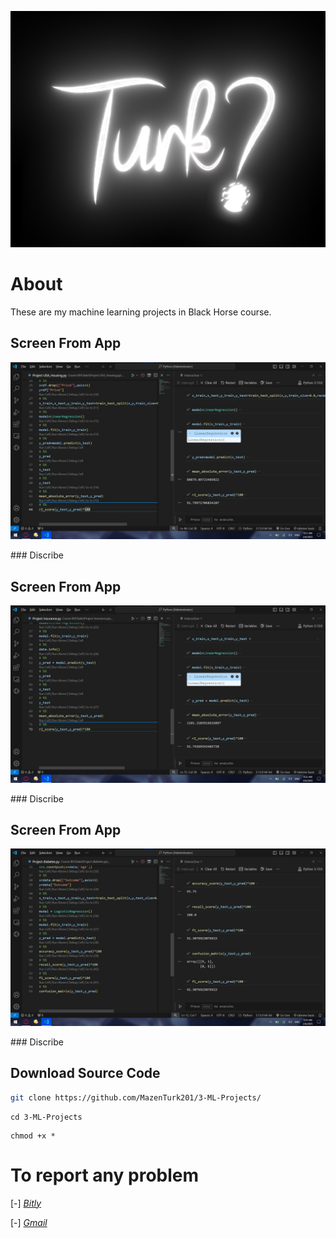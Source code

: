 <p align="center">
<img src="https://raw.githubusercontent.com/MazenTurk201/Turk-Ransomware/refs/heads/main/Turk.png">
</p>

# About

These are my machine learning projects in Black Horse course.



## Screen From App

<p align="center">
<img src="https://raw.githubusercontent.com/MazenTurk201/Trash-Images-Storage/refs/heads/main/Project%20USA_Housing.jpeg">
</p>
### Discribe

## Screen From App

<p align="center">
<img src="https://raw.githubusercontent.com/MazenTurk201/Trash-Images-Storage/refs/heads/main/Project%20insurance.jpeg">
</p>
### Discribe

## Screen From App

<p align="center">
<img src="https://raw.githubusercontent.com/MazenTurk201/Trash-Images-Storage/refs/heads/main/Project%20diabetes.jpeg">
</p>
### Discribe

## Download Source Code
 ```bash
 git clone https://github.com/MazenTurk201/3-ML-Projects/
 ```
 ```
 cd 3-ML-Projects
 ```
 ```
 chmod +x *
 ```



 # To report any problem


 [-] [*Bitly*](https://bit.ly/m/MazenTURK)

 [-] [*Gmail*](https://mail.google.com/mail/u/0/#inbox?compose=GTvVlcSKkVTRnqhcdnCKGrmdBNQfSLQrcjrDrrhRXjGpJlNsGLRjBPKpWTHBwbfpvzphhWZzprdvh)
